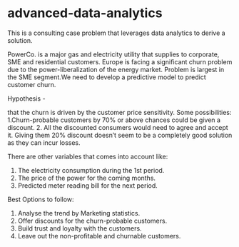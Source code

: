 # advanced-data-analytics
This is a consulting case problem that leverages data analytics to derive a solution.

PowerCo. is a major gas and electricity utility that supplies to corporate, SME and residential customers. Europe is facing a significant churn problem due to the power-liberalization of the energy market.  Problem is largest in the SME segment.We need to develop a predictive model to predict customer churn.


Hypothesis - 

that the churn is driven by the customer price sensitivity.
Some possibilities:
1.Churn-probable customers by 70% or above chances could be given a discount.
2. All the discounted consumers would need to agree and accept it.
Giving them 20% discount doesn’t seem to be a completely good solution as they can incur losses.

There are other variables that comes into account like:
1.	The electricity consumption during the 1st period.
2.	The price of the power for the coming months.
3.	Predicted meter reading bill for the next period. 

Best Options to follow:
1. Analyse the trend by Marketing statistics.
2. Offer discounts for the churn-probable customers.
3. Build trust and loyalty with the customers.
4. Leave out the non-profitable and churnable customers.

